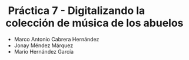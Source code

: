 #  Práctica 7 - Digitalizando la colección de música de los abuelos

- Marco Antonio Cabrera Hernández
- Jonay Méndez Márquez
- Mario Hernández García

